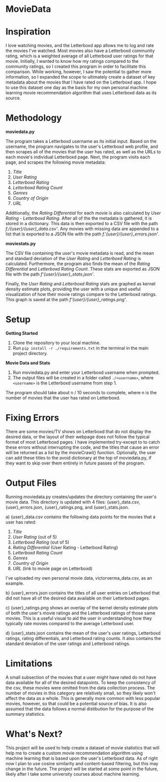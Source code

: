 # MovieData

# Inspiration

I love watching movies, and the Letterboxd app allows me to log and rate
the movies I've watched. Most movies also have a Letterboxd community
rating, which is a weighted average of all Letterboxd user ratings
for that movie. Initially, I wanted to know how my ratings compared to the
community ratings, so I created this program in order to facilitate this
comparison. While working, however, I saw the potential to gather more
information, so I expanded the scope to ultimately create a dataset of key
metadata about the movies that I have rated on the Letterboxd app. I hope
to use this dataset one day as the basis for my own personal machine
learning movie recommendation algorithm that uses Letterboxd data as its source.

# Methodology

**moviedata.py**

The program takes a Letterboxd username as its initial input. Based on the username, the program navigates to the user's Letterboxd web profile, and then scrapes all of the movies that the user has rated, as well as the URLs to each movie's individual Letterboxd page. Next, the program visits each page, and scrapes the following movie metadata:

1. _Title_
2. _User Rating_
3. _Letterboxd Rating_
4. _Letterboxd Rating Count_
5. _Genres_
6. _Country of Origin_
7. _URL_

Additionally, the _Rating Differential_ for each movie is also calculated by _User Rating_ - _Letterboxd Rating_. After all of the the metadata is gathered, it is stored in a dictionary. This data is then exported to a CSV file with the path _f./{user}/{user}\_data.csv'_. Any movies with missing data are appended to a list that is exported to a JSON file with the path _f.'{user}/{user}\_errors.json'_.

**moviestats.py**

The CSV file containing the user's movie metadata is read, and the mean and standard deviation of the _User Rating_ and _Letterboxd Rating_ is calculated. Furthermore, the program also finds the mean of the _Rating Differential_ and _Letterboxd Rating Count_. These stats are exported as JSON file with the path _f'{user}/{user}\_stats.json'_.

Finally, the _User Rating_ and _Letterboxd Rating_ stats are graphed as kernel density estimate plots, providing the user with a unique and useful visualization of how their movie ratings compare to the Letterboxd ratings. This graph is saved at the path _f'{user}/{user}\_ratings.png'_.

# Setup

**Getting Started**

1. Clone the repository to your local machine.
2. Run `pip install -r ./requirements.txt` in the terminal in the main project directory.

**Movie Data and Stats**
1. Run moviedata.py and enter your Letterboxd username when prompted.
2. The output files will be created in a folder called `./<username>`, where `<username>` is the Letterboxd username from step 1.

The program should take about n / 10 seconds to complete, where n is the number of movies that the user has rated on Letterboxd.

# Fixing Errors

There are some movies/TV shows on Letterboxd that do not display the
desired data, or the layout of their webpage does not follow the typical
format of most Letterboxd pages. I have implemented try-except to to catch
these errors without interrupting the code, and the titles that cause an
error will be returned as a list by the movieCrawl() function. Optionally,
the user can add these titles to the avoid dictionary at the top of
moviedata.py, if they want to skip over them entirely in future passes of
the program.

# Output Files

Running moviedata.py creates/updates the directory containing the user's movie data. This directory is updated with 4 files: {user}\_data.csv, {user}\_errors.json, {user}\_ratings.png, and {user}\_stats.json.

a) {user}\_data.csv contains the following data points for the movies that a user has rated:

1. _Title_
2. _User Rating_ (out of 5)
3. _Letterboxd Rating_ (out of 5)
4. _Rating Differential_ (User Rating - Letterboxd Rating)
5. _Letterboxd Rating Count_
6. _Genres_
7. _Country of Origin_
8. _URL_ (link to movie page on Letterboxd)

I've uploaded my own personal movie data, victorverma_data.csv, as an
example.

b) {user}\_errors.json contains the titles of all user entries on Letterboxd that did not have all of the desired data available on their Letterboxd pages.

c) {user}\_ratings.png shows an overlay of the kernel density estimate plots of both the user's movie ratings and the Letterboxd ratings of those same movies. This is a useful visual to aid the user in understanding how they typically rate movies compared to the average Letterboxd user.

d) {user}\_stats.json contains the mean of the user's user ratings, Letterboxd ratings, rating differentials, and Letterboxd rating counts. It also contains the standard deviation of the user ratings and Letterboxd ratings.

# Limitations

A small subsection of the movies that a user might have rated do not have data
available for all of the desired datapoints. To keep the consistency of
the csv, these movies were omitted from the data collection process. The
number of movies in this category are relatively small, so they likely
won't affect the data as a whole. This is generally more common with less
popular movies, however, so that could be a potential source of bias. It
is also assumed that the data follows a normal distibution for the purpose
of the summary statistics.

# What's Next?

This project will be used to help create a dataset of movie statistics
that will help me to create a custom movie recommendation algorithm using
machine learning that is based upon the user's Letterboxd data. As of
right now I plan to use cosine similarity and content-based filtering, but
this may change in the future. The project will be started at some point
in the future, likely after I take some university courses about machine
learning.
